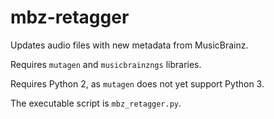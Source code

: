 mbz-retagger
============

Updates audio files with new metadata from MusicBrainz.

Requires `mutagen` and `musicbrainzngs` libraries.

Requires Python 2, as `mutagen` does not yet support Python 3.

The executable script is `mbz_retagger.py`.
